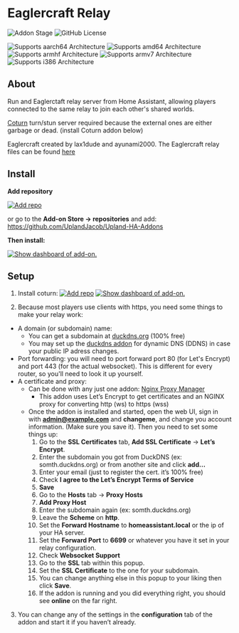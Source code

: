 # Eaglercraft Relay

![Addon Stage](https://img.shields.io/badge/Addon%20stage-testing-orange.svg)
![GitHub License](https://img.shields.io/github/license/Uplandjacob/Upland-ha-addons)


![Supports aarch64 Architecture](https://img.shields.io/badge/aarch64-yes-green.svg?style=flat)
![Supports amd64 Architecture](https://img.shields.io/badge/amd64-yes-green.svg?style=flat)
![Supports armhf Architecture](https://img.shields.io/badge/armhf-no-red.svg?style=flat)
![Supports armv7 Architecture](https://img.shields.io/badge/armv7-no-red.svg)
![Supports i386 Architecture](https://img.shields.io/badge/i386-no-red.svg)



## About
Run and Eaglerctaft relay server from Home Assistant, allowing players connected to the same relay to join each other's shared worlds.

[Coturn](https://github.com/coturn/coturn) turn/stun server required because the external ones are either garbage or dead. (install Coturn addon below)

Eaglercraft created by lax1dude and ayunami2000.
The Eaglercraft relay files can be found [here](https://git.eaglercraft.rip/eaglercraft/eaglercraft-builds/src/branch/main/Eaglercraft_SharedWorldRelay)

## Install
**Add repository**

[![Add repo](https://my.home-assistant.io/badges/supervisor_add_addon_repository.svg)](https://my.home-assistant.io/redirect/supervisor_add_addon_repository/?repository_url=https://github.com/UplandJacob/Upland-HA-Addons)

or go to the **Add-on Store -> repositories** and add: https://github.com/UplandJacob/Upland-HA-Addons

**Then install:**

[![Show dashboard of add-on.](https://my.home-assistant.io/badges/supervisor_addon.svg)](https://my.home-assistant.io/redirect/supervisor_addon/?addon=d78ad65c_eag-relay)

## Setup

1. Install coturn:
[![Add repo](https://my.home-assistant.io/badges/supervisor_add_addon_repository.svg)](https://my.home-assistant.io/redirect/supervisor_add_addon_repository/?repository_url=https://github.com/wrouesnel/addon-coturn)
[![Show dashboard of add-on.](https://my.home-assistant.io/badges/supervisor_addon.svg)](https://my.home-assistant.io/redirect/supervisor_addon/?addon=652bc0af_coturn)

2. Because most players use clients with https, you need some things to make your relay work:
  * A domain (or subdomain) name:
    * You can get a subdomain at [duckdns.org](https://duckdns.org) (100% free)
    * You may set up the [duckdns addon](https://my.home-assistant.io/redirect/supervisor_addon/?addon=core_duckdns) for dynamic DNS (DDNS) in case your public IP adress changes.
  * Port forwarding: you will need to port forward port 80 (for Let's Encrypt) and port 443 (for the actual websocket). This is different for every router, so you'll need to look it up yourself.
  * A certificate and proxy:
    * Can be done with any just one addon: [Nginx Proxy Manager](https://my.home-assistant.io/redirect/supervisor_addon/?addon=a0d7b954_nginxproxymanager)
      * This addon uses Let’s Encrypt to get certificates and an NGINX proxy for converting http (ws) to https (wss)
    * Once the addon is installed and started, open the web UI, sign in with **admin@example.com** and **changeme**, and change you account information. (Make sure you save it). Then you need to set some things up:
      1. Go to the **SSL Certificates** tab, **Add SSL Certificate** -> **Let’s Encrypt**.
      2. Enter the subdomain you got from DuckDNS (ex: somth.duckdns.org) or from another site and click **add…**
      3. Enter your email (just to register the cert. it’s 100% free)
      4. Check **I agree to the Let’s Encrypt Terms of Service**
      5. **Save**
      6. Go to the **Hosts** tab -> **Proxy Hosts**
      7. **Add Proxy Host**
      8. Enter the subdomain again (ex: somth.duckdns.org)
      9. Leave the **Scheme** on **http**.
      10. Set the **Forward Hostname** to **homeassistant.local** or the ip of your HA server.
      11. Set the **Forward Port** to **6699** or whatever you have it set in your relay configuration.
      12. Check **Websocket Support**
      13. Go to the **SSL** tab within this popup.
      14. Set the **SSL Certificate** to the one for your subdomain.
      15. You can change anything else in this popup to your liking then click **Save**.
      16. If the addon is running and you did everything right, you should see **online** on the far right.
3. You can change any of the settings in the **configuration** tab of the addon and start it if you haven’t already.


